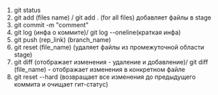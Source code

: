 1. git status
2. git add (files name) / git add . (for all files) добавляет файлы в stage
3. git commit -m "comment"
4. git log (инфа о коммите)/ git log --oneline(краткая инфа)
5. git push (rep_link) (branch_name)
6. git reset (file_name) (удаляет файлы из промежуточной области stage)
7. git diff (отображает изменения - удаление и добавление)/ git diff (file_name) - отображает изменения в конкретном файле
8. git reset --hard (возвращает все изменения до предыдущего коммита и очищает гит-статус)
